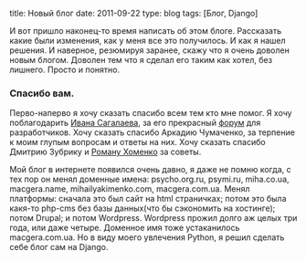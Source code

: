title: Новый блог
date: 2011-09-22
type: blog
tags: [Блог, Django]

И вот пришло наконец-то время написать об этом блоге. Рассказать какие были изменения, как у меня все это получилось. И как я нашел решения. И наверное, резюмируя заранее, скажу что я очень доволен новым блогом. Доволен тем что я сделал его таким как хотел, без лишнего. Просто и понятно.

### Спасибо вам.

Перво-наперво я хочу сказать спасибо всем тем кто мне помог. Я хочу поблагодарить [Ивана Сагалаева](http://softwaremaniacs.org/about/), за его прекрасный [форум](http://softwaremaniacs.org/forum/) для разработчиков. Хочу сказать спасибо Аркадию Чумаченко, за терпение к моим глупым вопросам и ответы на них. Хочу сказать спасибо Дмитрию Зубрику и [Роману Хоменко](http://tutamc.com/) за советы.

Мой блог в интернете появился очень давно, я даже не помню когда, с тех пор он менял доменные имена: psycho.org.ru, psymi.ru, miha.co.ua, macgera.name, mihailyakimenko.com, macgera.com.ua. Менял платформы: сначала это был сайт на html страничках; потом это была какя-то php-cms без базы данных(что бы сэкономить на хостинге); потом Drupal; и потом Wordpress. Wordpress прожил долго аж целых три года, или даже четыре. Доменное имя тоже устаканилось macgera.com.ua. Но в виду моего увлечения Python, я решил сделать себе блог сам на Django.